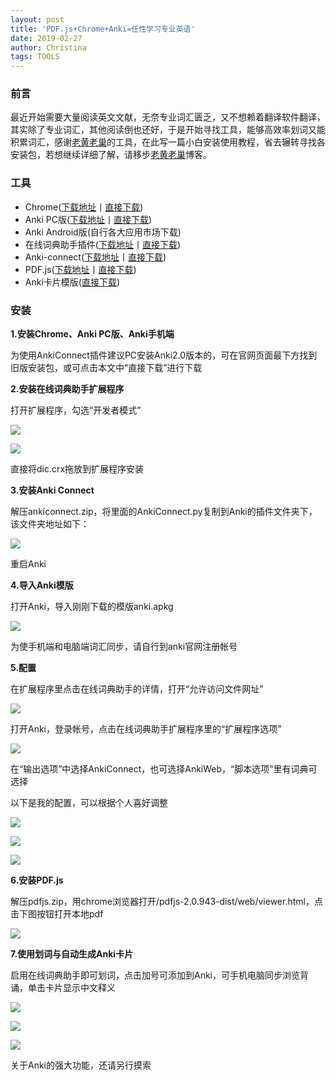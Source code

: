 ```yaml
---
layout: post
title: 'PDF.js+Chrome+Anki=任性学习专业英语'
date: 2019-02-27
author: Christina
tags: TOOLS
---
```


### **前言**

最近开始需要大量阅读英文文献，无奈专业词汇匮乏，又不想赖着翻译软件翻译，其实除了专业词汇，其他阅读倒也还好，于是开始寻找工具，能够高效率划词又能积累词汇，感谢[老黄老巢](https://www.laohuang.net/20180213/online-dictionary-helper/)的工具，在此写一篇小白安装使用教程，省去辗转寻找各安装包，若想继续详细了解，请移步[老黄老巢](https://www.laohuang.net)博客。

### **工具**

* Chrome([下载地址](https://www.google.com/chrome/)丨[直接下载](/assets/machine/chrome.exe))
* Anki PC版([下载地址](https://apps.ankiweb.net/)丨[直接下载](/assets/machine/anki-2.0.exe))
* Anki Android版(自行各大应用市场下载)
* 在线词典助手插件([下载地址](https://chrome.google.com/webstore/detail/online-dictionary-helper/lppjdajkacanlmpbbcdkccjkdbpllajb?hl=zh-CN)丨[直接下载](/assets/machine/dic.crx))
* Anki-connect([下载地址](https://github.com/FooSoft/anki-connect)丨[直接下载](/assets/machine/ankiconnect.zip))
* PDF.js([下载地址](https://mozilla.github.io/pdf.js/)丨[直接下载](/assets/machine/pdfjs.zip))
* Anki卡片模版([直接下载](/assets/machine/anki.apkg))

### **安装**

**1.安装Chrome、Anki PC版、Anki手机端**

为使用AnkiConnect插件建议PC安装Anki2.0版本的，可在官网页面最下方找到旧版安装包，或可点击本文中“直接下载”进行下载

**2.安装在线词典助手扩展程序**

打开扩展程序，勾选“开发者模式”
      
![](/assets/img/a.png)

![](/assets/img/b.png)
      
直接将dic.crx拖放到扩展程序安装

**3.安装Anki Connect** 

解压ankiconnect.zip，将里面的AnkiConnect.py复制到Anki的插件文件夹下，该文件夹地址如下：

![](/assets/img/c.png)
      
重启Anki
      
      
**4.导入Anki模版**

打开Anki，导入刚刚下载的模版anki.apkg
      
![](/assets/img/d.png)
      
为使手机端和电脑端词汇同步，请自行到anki官网注册帐号

**5.配置**

在扩展程序里点击在线词典助手的详情，打开“允许访问文件网址”

![](/assets/img/e.png)
      
打开Anki，登录帐号，点击在线词典助手扩展程序里的“扩展程序选项”
      
![](/assets/img/f.png)
      
在“输出选项”中选择AnkiConnect，也可选择AnkiWeb，“脚本选项”里有词典可选择
      
以下是我的配置，可以根据个人喜好调整
      
![](/assets/img/g.png)

![](/assets/img/h.png)

![](/assets/img/i.png)      
        
**6.安装PDF.js**

解压pdfjs.zip，用chrome浏览器打开/pdfjs-2.0.943-dist/web/viewer.html，点击下图按钮打开本地pdf

![](/assets/img/j.png)


**7.使用划词与自动生成Anki卡片**

启用在线词典助手即可划词，点击加号可添加到Anki，可手机电脑同步浏览背诵，单击卡片显示中文释义
       
![](/assets/img/k.png)

![](/assets/img/l.png)

![](/assets/img/m.png)


关于Anki的强大功能，还请另行摸索
 
      
      
      
      


      